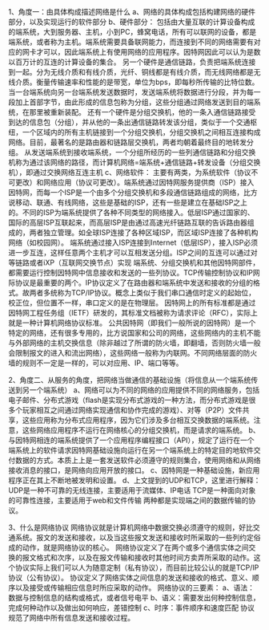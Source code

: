 1、角度一：由具体构成描述网络是什么
a、网络的具体构成包括构建网络的硬件部分，以及实现运行的软件部分
b、硬件部分：
包括由大量互联的计算设备构成的端系统，大到服务器、主机，小到PC，蜂窝电话，所有可以联网的设备，都是端系统，或者称为主机。端系统需要具备联网能力，而连接到不同的网络需要有对应的网卡才可以，因此端系统上有使用网络的应用程序。因特网因此可以认为是数以百万计的互连的计算设备的集合。
另一个硬件是通信链路，负责把端系统连接到一起。分为无线介质和有线介质，光纤、铜线都是有线介质，而无线网络都是无线介质。衡量传输速率和性能的是带宽，单位为bps，即每秒所传输的比特位数。当一台端系统向另一台端系统发送数据时，发送端系统将数据进行分段，并为每一段加上首部字节，由此形成的信息包称为分组，这些分组通过网络发送到目的端系统，在那里被重新装配。
还有一个硬件是分组交换机，他的一条入通信链路接受到达的信息包（分组），并从他的一条出通信链路转发该分组，类似于一个交通枢纽，一个区域内的所有主机链接到一个分组交换机，分组交换机之间相互连接构成网络。目前，最著名的是路由器和链路层交换机，两者均朝着最终目的地转发分组。
从发送端系统到接收端系统，一个分组所经历的一些列通信链路和分组交换机称为通过该网络的路径，而计算机网络=端系统+通信链路+转发设备（分组交换机），即通过交换网络互连主机
c、网络软件：
主要有两类，为系统软件（协议不可更改）和网络应用（协议可更改）。端系统通过因特网服务提供商（ISP）接入因特网，而每一个ISP是一个由多个分组交换机和多段通信链路组成的网络，比方说移动、联通、有线网络，这些是基础的ISP，还有一些是建立在基础ISP之上的。不同的ISP为端系统提供了各种不同类型的网络接入。低层ISP通过国家的、国际的高层ISP互联起来，而高层ISP是由通过高速光纤链路互联的告诉路由器组成的，两者独立管理。如全球ISP连接了各种区域ISP，而区域ISP连接了各种机构网络（如校园网）。
端系统通过接入ISP连接到Internet（低层ISP），接入ISP必须进一步互连，这样任意两个主机才可以互相发送分组。ISP之间的互连可以通过对等链路或者iXP（互联网交换节点）实现
端系统、分组交换机和其他因特网部件，都需要运行控制因特网中信息接收和发送的一些列协议。TCP传输控制协议和IP网际协议是最重要的两个。IP协议定义了在路由器和端系统中发送和接收的分组的格式。故两者多统称为TCP/IP协议。概念上类似于我们串口通信时定义的起始位，校正位，但位置不一样，串口定义的是在物理层。
因特网上的所有标准都是通过因特网工程任务组（IETF）研发的，其标准文档被称为请求评论（RFC），实际上就是一种计算机网络协议标准。
公共因特网（即我们一般所说的因特网）是一个特定的网络，还有很多专用的，比方说国家和公司的网络，这些网络内的主机不能与外部网络的主机交换信息（除非越过了所谓的防火墙，即翻墙，否则防火墙一般会限制报文的进入和流出网络），这些网络一般称为内联网。不同网络层面的防火墙的规则不一定是一样的，可以对应用、IP、端口等等。

2、角度二、从服务的角度，把网络当做通信的基础设施（将信息从一个端系统传送到另一个端系统）
a、网络可以为不同的网络的应用提供不同的网络服务，包括电子邮件、分布式游戏（flash是实现分布式游戏的一种方法，而分布式游戏是很多个玩家相互之间通过网络实现通信和协作完成的游戏）、对等（P2P）文件共享，这些应用称为分布式应用程序，因为它们涉及多台相互交换数据的端系统。注意，这些网络应用程序不运行在网络核心的分组交换机，而是请求的端系统。
b、与因特网相连的端系统提供了一个应用程序编程接口（API），规定了运行在一个端系统上的软件请求因特网基础设施向运行在另一个端系统上的特定目的地软件交付数据的方式。本质上上是一套发送软件必须遵守的规则集合，使用网络和从网络接收消息的接口，是网络向应用开放的接口。
c、因特网是一种基础设施，新应用程序正在其上不断地被发明和设置。
d、上文提到的UDP和TCP，这里进行解释：
UDP是一种不可靠的无线连接，主要适用于流媒体、IP电话
TCP是一种面向对象的可靠性连接，主要适用于web和文件传输
两种都是实现端之间的数据传输的协议。

3、什么是网络协议
网络协议就是计算机网络中数据交换必须遵守的规则，好比交通系统。报文的发送和接收，以及当这些报文发送和接收时所采取的一些列约定俗成的动作，就是网络协议的核心。
网络协议定义了在两个或多个通信实体之间交换的报文格式和次序，以及在报文传输和接收时其他时间方卖弄所采取的动作。这个协议实际上我们可以人为随意定制（私有协议），而目前比较公认的就是TCP/IP协议（公有协议）。
协议定义了网络实体之间信息的发送和接收的格式、意义、顺序以及接受或传输相应信息时所应采取的动作。
网络协议的三要素：
a、语法：数据与控制信息的结构或格式，或者信号电平
b、语义：需要发出何种控制信息，完成何种动作以及做出如何响应，差错控制
c、时序：事件顺序和速度匹配
协议规范了网络中所有信息发送和接收过程。
